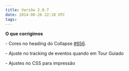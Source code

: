 ```yaml
---
title: Versão 2.0.7
date: 2014-06-26 22:18 UTC
tags:
---
```


**O que corrigimos**

\- Cores no heading do Collapse [#656](https://github.com/locaweb/locawebstyle/issues/656).

\- Ajuste no tracking de eventos quando em Tour Guiado

\- Ajustes no CSS para impressão
